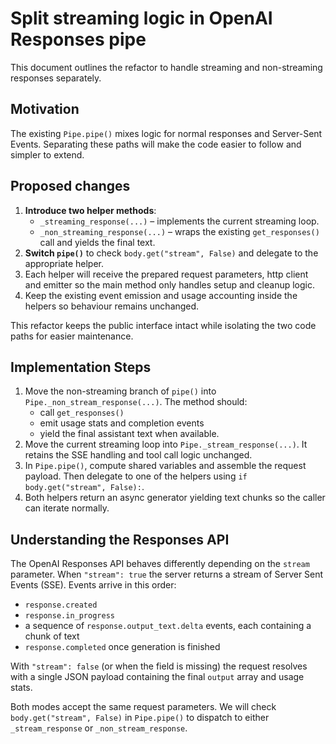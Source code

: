 # Split streaming logic in OpenAI Responses pipe

This document outlines the refactor to handle streaming and non-streaming
responses separately.

## Motivation
The existing `Pipe.pipe()` mixes logic for normal responses and Server-Sent
Events. Separating these paths will make the code easier to follow and simpler
to extend.

## Proposed changes
1. **Introduce two helper methods**:
   - `_streaming_response(...)` – implements the current streaming loop.
   - `_non_streaming_response(...)` – wraps the existing `get_responses()` call
     and yields the final text.
2. **Switch `pipe()`** to check `body.get("stream", False)` and delegate to the
   appropriate helper.
3. Each helper will receive the prepared request parameters, http client and
   emitter so the main method only handles setup and cleanup logic.
4. Keep the existing event emission and usage accounting inside the helpers so
   behaviour remains unchanged.

This refactor keeps the public interface intact while isolating the two code
paths for easier maintenance.

## Implementation Steps
1. Move the non-streaming branch of `pipe()` into
   `Pipe._non_stream_response(...)`. The method should:
   - call `get_responses()`
   - emit usage stats and completion events
   - yield the final assistant text when available.
2. Move the current streaming loop into
   `Pipe._stream_response(...)`. It retains the SSE handling and tool
   call logic unchanged.
3. In `Pipe.pipe()`, compute shared variables and assemble the request
   payload. Then delegate to one of the helpers using
   `if body.get("stream", False):`.
4. Both helpers return an async generator yielding text chunks so the
   caller can iterate normally.
## Understanding the Responses API
The OpenAI Responses API behaves differently depending on the `stream` parameter.
When `"stream": true` the server returns a stream of Server Sent Events (SSE).
Events arrive in this order:
- `response.created`
- `response.in_progress`
- a sequence of `response.output_text.delta` events, each containing a chunk of text
- `response.completed` once generation is finished

With `"stream": false` (or when the field is missing) the request resolves
with a single JSON payload containing the final `output` array and usage stats.

Both modes accept the same request parameters. We will check
`body.get("stream", False)` in `Pipe.pipe()` to dispatch to either
`_stream_response` or `_non_stream_response`.
